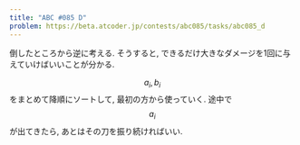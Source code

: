 ```yaml
---
title: "ABC #085 D"
problem: https://beta.atcoder.jp/contests/abc085/tasks/abc085_d
---
```

倒したところから逆に考える. そうすると, できるだけ大きなダメージを1回に与えていけばいいことが分かる.

$$ a_i, b_i $$ をまとめて降順にソートして, 最初の方から使っていく. 途中で $$ a_i $$ が出てきたら, あとはその刀を振り続ければいい.
